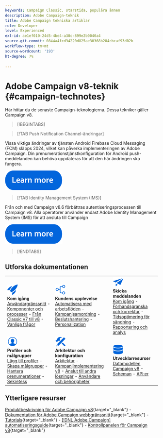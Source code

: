 ```yaml
---
keywords: Campaign Classic, starstida, populära ämnen
description: Adobe Campaign-teknik
title: Adobe Campaign tekniska artiklar
role: Developer
level: Experienced
exl-id: ae1ef010-24d5-4be4-a30c-899e2b0040a4
source-git-commit: 0844a4fcd34220d825ae30368b284cbcaf93d02b
workflow-type: tm+mt
source-wordcount: '193'
ht-degree: 7%

---
```


# Adobe Campaign v8-teknik {#campaign-technotes}

Här hittar du de senaste Campaign-teknologierna. Dessa tekniker gäller Campaign v8.

>[!BEGINTABS]

>[!TAB Push Notification Channel-ändringar]

Vissa viktiga ändringar av tjänsten Android Firebase Cloud Messaging (FCM) släpps 2024, vilket kan påverka implementeringen av Adobe Campaign. Din prenumerationstjänstkonfiguration för Android push-meddelanden kan behöva uppdateras för att den här ändringen ska fungera.


[![Bild](../v8//assets/do-not-localize/learn-more-button.svg)](upgrades/push-technote.md)


>[!TAB Identity Management System (IMS)]

Från och med Campaign v8.6 förbättras autentiseringsprocessen till Campaign v8. Alla operatorer använder endast Adobe Identity Management System (IMS) för att ansluta till Campaign

[![Bild](../v8/assets/do-not-localize/learn-more-button.svg)](upgrades/migrate-users-to-ims.md)

>[!ENDTABS]

## Utforska dokumentationen

<table style="table-layout:auto">
  <tr style="border: 0;">
    <td>
      <img src="../v8/assets/do-not-localize/icon-start.svg" width="35px">
    <br/>
      <strong>Kom igång</strong><br/><a href="../v8/start/campaign-ui.md">Användargränssnitt</a> - <a href="../v8/start/ac-components.md">Komponenter och processer</a> - <a href="../v8/start/v7-to-v8.md">Från Classic v7 till v8</a> - <a href="../v8/start/campaign-faq.md">Vanliga frågor</a>
    </td>
    <td>
      <img src="../v8/assets/do-not-localize/icon-experience.svg" width="35px">
    <br/>
      <strong>Kundens upplevelse</strong><br/><a href="../automation/workflow/about-workflows.md" target="_blank">Automatisera med arbetsflöden</a> - <a href="../automation/campaigns/set-up-campaigns.md" target="_blank">Kampanjsamordning</a> - <a href="../v8/interaction/interaction.md">Beslutshantering</a> - <a href="../v8/send/personalize.md">Personalization</a>
    </td>
    <td>
      <img src="../v8/assets/do-not-localize/icon-send.svg" width="35px">
    <br/>
      <strong>Skicka meddelanden</strong><br/><a href="../v8/start/create-message.md">Kom igång</a> - <a href="../v8/send/preview-and-proof.md">Förhandsgranska och korrektur</a> - <a href="../v8/send/predictive.md">Tidsoptimering för sändning</a> - <a href="../v8/reporting/gs-reporting.md">Rapportering och analys</a>
    </td>
  </tr>
  <tr style="border: 0;">
    <td>
      <img src="../v8/assets/do-not-localize/icon_profile-audience.svg" width="35px">
    <br/>
      <strong>Profiler och målgrupper</strong><br/><a href="../v8/audiences/create-profiles.md">Lägg till profiler</a> - <a href="../v8/audiences/create-audiences.md">Skapa målgrupper</a> - <a href="../v8/start/subscriptions.md">Hantera prenumerationer</a> - <a href="../v8/start/privacy.md">Sekretess</a>
    </td>
    <td>
      <img src="../v8/assets/do-not-localize/icon-configure.svg" width="35px">
    <br/>
      <strong>Arkitektur och konfiguration</strong><br/><a href="../v8/architecture/architecture.md">Arkitektur</a> - <a href="../v8/start/implement.md">Kampanjimplementering v8</a> - <a href="../v8/connect/integration.md">Anslut till andra lösningar</a> - <a href="../v8/start/gs-permissions.md">Användare och behörigheter</a>
    </td>
    <td>
      <img src="../v8/assets/do-not-localize/icon-dev.svg" width="35px">
    <br/>
      <strong>Utvecklarresurser</strong><br/><a href="../v8/dev/datamodel.md">Datamodellen Campaign v8</a> - <a href="../v8/dev/schemas.md">Scheman</a> - <a href="../v8/dev/api.md">API:er</a>
    </td>
  </tr>
</table>

## Ytterligare resurser

[Produktbeskrivning för Adobe Campaign v8](https://helpx.adobe.com/se/legal/product-descriptions/adobe-campaign-managed-cloud-services.html){target="_blank"} - [Dokumentation för Adobe Campaign webbgränssnitt](https://experienceleague.adobe.com/docs/campaign-web/v8/campaign-web-home.html){target="_blank"} - [Tutorials](https://experienceleague.adobe.com/docs/campaign-learn/tutorials/overview.html){target="_blank"} - [[!DNL Adobe Campaign] automatiseringsguide](https://experienceleague.adobe.com/docs/campaign/automation/home.html){target="_blank"} - [Kontrollpanelen för Campaign v8](https://experienceleague.adobe.com/docs/control-panel/using/discover-control-panel/key-features.html?lang=sv){target="_blank"}


